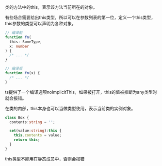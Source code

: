 类的方法中的this，表示该方法当前所在的对象。

有些场合需要给出this类型，所以可以在参数列表的第一位，定义一个this类型，this参数的类型可以声明为各种对象。

```typescript
// 编译前
function fn(
  this: SomeType,
  x: number
) {
  /* ... */
}

// 编译后
function fn(x) {
  /* ... */
}
```

ts提供了一个编译选项noImplicitThis，如果被打开，this的值被推断为any类型时就会报错。



在类的内部，this本身也可以当做类型使用，表示当前类的实例对象。

```typescript
class Box {
  contents:string = '';

  set(value:string):this {
    this.contents = value;
    return this;
  }
}
```

this类型不能用在静态成员中，否则会报错































